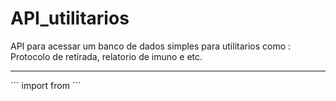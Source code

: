 # API_utilitarios
 API para acessar um banco de dados simples para utilitarios como : Protocolo de retirada, relatorio de imuno e etc.
 
 ---
´´´
import from
´´´
